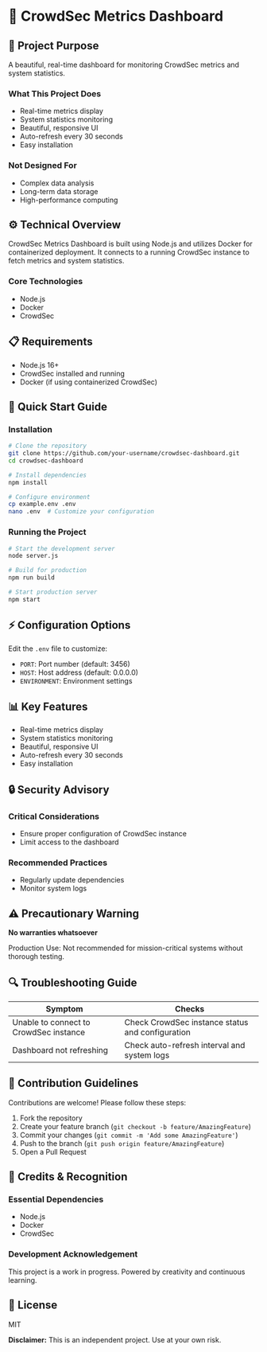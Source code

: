 # 🚀 CrowdSec Metrics Dashboard

## 🎯 Project Purpose
A beautiful, real-time dashboard for monitoring CrowdSec metrics and system statistics.

### What This Project Does
- Real-time metrics display
- System statistics monitoring
- Beautiful, responsive UI
- Auto-refresh every 30 seconds
- Easy installation

### Not Designed For
- Complex data analysis
- Long-term data storage
- High-performance computing

## ⚙️ Technical Overview
CrowdSec Metrics Dashboard is built using Node.js and utilizes Docker for containerized deployment. It connects to a running CrowdSec instance to fetch metrics and system statistics.

### Core Technologies
- Node.js
- Docker
- CrowdSec

## 📋 Requirements
- Node.js 16+
- CrowdSec installed and running
- Docker (if using containerized CrowdSec)

## 🚀 Quick Start Guide

### Installation
```bash
# Clone the repository
git clone https://github.com/your-username/crowdsec-dashboard.git
cd crowdsec-dashboard

# Install dependencies
npm install

# Configure environment
cp example.env .env
nano .env  # Customize your configuration
```

### Running the Project
```bash
# Start the development server
node server.js

# Build for production
npm run build

# Start production server
npm start
```

## ⚡ Configuration Options
Edit the `.env` file to customize:

- `PORT`: Port number (default: 3456)
- `HOST`: Host address (default: 0.0.0.0)
- `ENVIRONMENT`: Environment settings

## 📊 Key Features
- Real-time metrics display
- System statistics monitoring
- Beautiful, responsive UI
- Auto-refresh every 30 seconds
- Easy installation

## 🔒 Security Advisory
### Critical Considerations
- Ensure proper configuration of CrowdSec instance
- Limit access to the dashboard

### Recommended Practices
- Regularly update dependencies
- Monitor system logs

## ⚠️ Precautionary Warning
**No warranties whatsoever**

Production Use: Not recommended for mission-critical systems without thorough testing.

## 🔍 Troubleshooting Guide

| Symptom | Checks |
|---------|--------|
| Unable to connect to CrowdSec instance | Check CrowdSec instance status and configuration |
| Dashboard not refreshing | Check auto-refresh interval and system logs |

## 🤝 Contribution Guidelines
Contributions are welcome! Please follow these steps:
1. Fork the repository
2. Create your feature branch (`git checkout -b feature/AmazingFeature`)
3. Commit your changes (`git commit -m 'Add some AmazingFeature'`)
4. Push to the branch (`git push origin feature/AmazingFeature`)
5. Open a Pull Request

## 📜 Credits & Recognition
### Essential Dependencies
- Node.js
- Docker
- CrowdSec

### Development Acknowledgement
This project is a work in progress. Powered by creativity and continuous learning.

## 📄 License
MIT

**Disclaimer:** This is an independent project. Use at your own risk.

